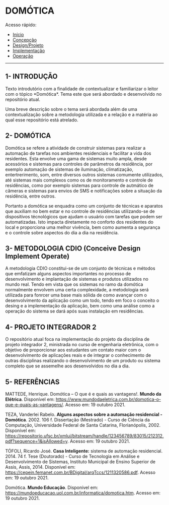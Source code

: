 # DOMÓTICA

Acesso rápido:
  - [Início](https://github.com/JoaoMario109/projeto-integrador-2)
  - [Concepção](./conceive.md)
  - [Design/Projeto](./design.md)
  - [Implementação](./implement.md)
  - [Operação](./operate.md)
<hr>

## 1- INTRODUÇÃO
<p>
Texto introdutório com a finalidade de contextualizar e familiarizar o leitor com o tópico *Domótica*. Tema este que será abordado e desenvolvido no repositório atual.
</p>
<p>
Uma breve descrição sobre o tema será abordada além de uma contextualização sobre a metodologia utilizada e a relação e a matéria ao qual esse repositório está atrelado.
</p>

## 2- DOMÓTICA
<p>
Domótica se refere a atividade de construir sistemas para realizar a automação de tarefas nos ambientes residenciais e facilitar a vida dos residentes. Esta envolve uma gama de sistemas muito ampla, desde acessórios e sistemas para controles de parâmetros da residência, por exemplo automação de sistemas de iluminação, climatização, entertrerimento, som, entre diversos outros sistemas comumente utilizados, até sistemas mais complexos como os de monitoramento e controle de residências, como por exemplo sistemas para controle de autmático de câmeras e sistemas para envios de SMS e notificações sobre a situação da residência, entre outros.
</p>
<p>
Portanto a domótica se enquadra como um conjunto de técnicas e aparatos que auxiliam no bem estar e no controle de residências utilizando-se de dispositivos técnológicos que ajudam o usuário com tarefas que podem ser automatizadas. Isto impacta diretamente no conforto dos residentes do local e proporciona uma melhor vivência, bem como aumenta a segurança e o controle sobre aspectos do dia a dia na residência.
</p>

## 3- METODOLOGIA CDIO (Conceive Design Implement Operate)
<p>
A metodologia CDIO constitui-se de um conjunto de técnicas e métodos que emfatizam alguns aspectos importantes no processo de desenvolvimento e implantação de sistemas e produtos utilizados no mundo real. Tendo em vista que os sistemas no ramo da domótica normalmente envolvem uma certa complexidade, a metodologia será utilizada para fonrcer uma base mais sólida de como avançar com o desenvolvimento da aplicação como um todo, tendo em foco o conceito o desing e a implementação da aplicação, bem como uma análise como a operação do sistema se dará após suas instalação em residências.
</p>

## 4- PROJETO INTEGRADOR 2
<p>
O repositório atual foca na implementação do projeto da disciplina de projeto integrador 2, ministrada no curso de engenharia eletrônica, com o objetivo de proporcionar aos estudantes um contato maior com o desenvolvimento de aplicações reais e de integrar o conhecimento de outras disciplinas realizando o desenvolvimento de um produto ou sistema completo que se assemelhe aos desenvolvidos no dia a dia.
</p>

## 5- REFERÊNCIAS

MATTEDE, Henrique. Domótica – O que é e quais as vantagens!. **Mundo da Elétrica**. Disponível em: <https://www.mundodaeletrica.com.br/domotica-o-que-e-quais-as-vantagens/>. Acesso em:  19 outubro 2021.

TEZA, Vanderlei Rabelo. **Alguns aspectos sobre a automação residencial - Domótica**. 2002. 106 f. Dissertação (Mestrado) - Curso de Ciência da Computação, Universidade Federal de Santa Catarina, Florianópolis, 2002. Disponível em: <https://repositorio.ufsc.br/xmlui/bitstream/handle/123456789/83015/212312.pdf?sequence=1&isAllowed=y>. Acesso em: 19 outubro 2021.

TÓFOLI, Ricardo José. **Casa Inteligente:** sistema de automação residencial. 2014. 74 f. Tese (Doutorado) - Curso de Tecnologia em Análise e Desenvolvimento de Sistemas, Instituto Municipal de Ensino Superior de Assis, Assis, 2014. Disponível em: <https://cepein.femanet.com.br/BDigital/arqTccs/1211320586.pdf>. Acesso em: 19 outubro 2021.

Domótica. **Mundo Educação**. Disponível em: <https://mundoeducacao.uol.com.br/informatica/domotica.htm>. Acesso em: 19 outubro 2021.
